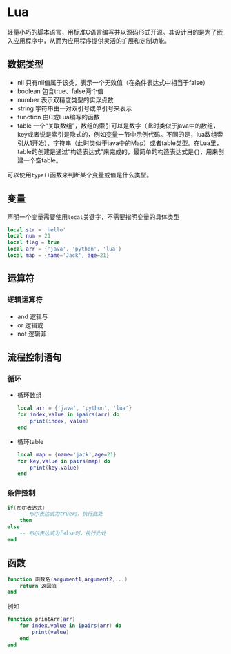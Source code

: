 # Lua

轻量小巧的脚本语言，用标准C语言编写并以源码形式开源。其设计目的是为了嵌入应用程序中，从而为应用程序提供灵活的扩展和定制功能。

## 数据类型

- nil
  只有nil值属于该类，表示一个无效值（在条件表达式中相当于false）
- boolean
  包含true、false两个值
- number
  表示双精度类型的实浮点数
- string
  字符串由一对双引号或单引号来表示
- function
  由C或Lua编写的函数
- table
  一个“关联数组”，数组的索引可以是数字（此时类似于java中的数组，key或者说是索引是隐式的，例如[变量](##变量)一节中示例代码。不同的是，lua数组索引从1开始）、字符串（此时类似于java中的Map）或者table类型。在Lua里，table的创建是通过“构造表达式”来完成的，最简单的构造表达式是`{}`，用来创建一个空table。

可以使用`type()`函数来判断某个变量或值是什么类型。

## 变量

声明一个变量需要使用`local`关键字，不需要指明变量的具体类型

```lua
local str = 'hello'
local num = 21
local flag = true
local arr = {'java', 'python', 'lua'}
local map = {name='Jack', age=21}
```

## 运算符

### 逻辑运算符

- and
  逻辑与
- or
  逻辑或
- not
  逻辑非

## 流程控制语句

### 循环

- 循环数组
  ```lua
  local arr = {'java', 'python', 'lua'}
  for index,value in ipairs(arr) do
      print(index, value)
  end
  ```

- 循环table
  ```lua
  local map = {name='jack',age=21}
  for key,value in pairs(map) do
      print(key,value)
  end
  ```

### 条件控制

```lua
if(布尔表达式)
    -- 布尔表达式为true时，执行此处
    then
else
    -- 布尔表达式为false时，执行此处
end
```



## 函数

```lua
function 函数名(argument1,argument2,...)
    return 返回值
end
```

例如

```lua
function printArr(arr)
    for index,value in ipairs(arr) do
        print(value)
    end
end
```

